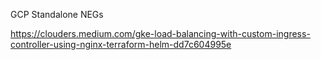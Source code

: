 GCP Standalone NEGs

https://clouders.medium.com/gke-load-balancing-with-custom-ingress-controller-using-nginx-terraform-helm-dd7c604995e